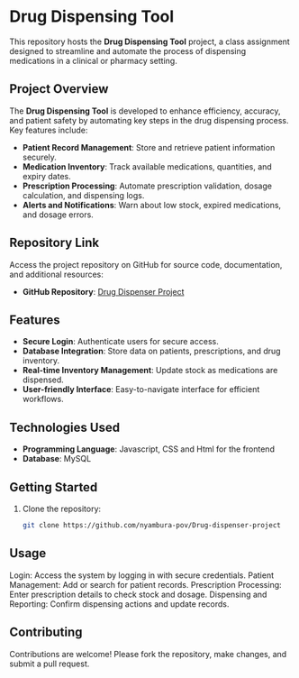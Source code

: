 # Drug Dispensing Tool

This repository hosts the **Drug Dispensing Tool** project, a class assignment designed to streamline and automate the process of dispensing medications in a clinical or pharmacy setting.

## Project Overview

The **Drug Dispensing Tool** is developed to enhance efficiency, accuracy, and patient safety by automating key steps in the drug dispensing process. Key features include:

- **Patient Record Management**: Store and retrieve patient information securely.
- **Medication Inventory**: Track available medications, quantities, and expiry dates.
- **Prescription Processing**: Automate prescription validation, dosage calculation, and dispensing logs.
- **Alerts and Notifications**: Warn about low stock, expired medications, and dosage errors.

## Repository Link

Access the project repository on GitHub for source code, documentation, and additional resources:

- **GitHub Repository**: [Drug Dispenser Project](https://github.com/nyambura-pov/Drug-dispenser-project)

## Features

- **Secure Login**: Authenticate users for secure access.
- **Database Integration**: Store data on patients, prescriptions, and drug inventory.
- **Real-time Inventory Management**: Update stock as medications are dispensed.
- **User-friendly Interface**: Easy-to-navigate interface for efficient workflows.

## Technologies Used

- **Programming Language**: Javascript, CSS and Html for the frontend
- **Database**: MySQL

## Getting Started

1. Clone the repository:
   ```bash
   git clone https://github.com/nyambura-pov/Drug-dispenser-project


## Usage
Login: Access the system by logging in with secure credentials.
Patient Management: Add or search for patient records.
Prescription Processing: Enter prescription details to check stock and dosage.
Dispensing and Reporting: Confirm dispensing actions and update records.

## Contributing
Contributions are welcome! Please fork the repository, make changes, and submit a pull request.
